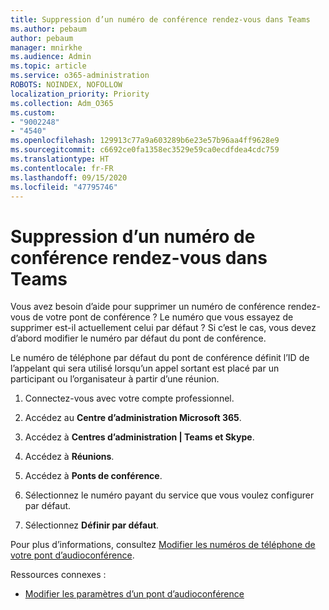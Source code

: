 ```yaml
---
title: Suppression d’un numéro de conférence rendez-vous dans Teams
ms.author: pebaum
author: pebaum
manager: mnirkhe
ms.audience: Admin
ms.topic: article
ms.service: o365-administration
ROBOTS: NOINDEX, NOFOLLOW
localization_priority: Priority
ms.collection: Adm_O365
ms.custom:
- "9002248"
- "4540"
ms.openlocfilehash: 129913c77a9a603289b6e23e57b96aa4ff9628e9
ms.sourcegitcommit: c6692ce0fa1358ec3529e59ca0ecdfdea4cdc759
ms.translationtype: HT
ms.contentlocale: fr-FR
ms.lasthandoff: 09/15/2020
ms.locfileid: "47795746"
---
```

# <a name="remove-teams-dial-in-conferencing-number"></a>Suppression d’un numéro de conférence rendez-vous dans Teams

Vous avez besoin d’aide pour supprimer un numéro de conférence rendez-vous de votre pont de conférence ? Le numéro que vous essayez de supprimer est-il actuellement celui par défaut ? Si c’est le cas, vous devez d’abord modifier le numéro par défaut du pont de conférence.

Le numéro de téléphone par défaut du pont de conférence définit l’ID de l’appelant qui sera utilisé lorsqu’un appel sortant est placé par un participant ou l’organisateur à partir d’une réunion.

1. Connectez-vous avec votre compte professionnel.

2. Accédez au **Centre d’administration Microsoft 365**.

3. Accédez à **Centres d’administration | Teams et Skype**.

4. Accédez à **Réunions**.

5. Accédez à **Ponts de conférence**.

6. Sélectionnez le numéro payant du service que vous voulez configurer par défaut.

7. Sélectionnez **Définir par défaut**.

Pour plus d’informations, consultez [Modifier les numéros de téléphone de votre pont d’audioconférence](https://docs.microsoft.com/microsoftteams/change-the-phone-numbers-on-your-audio-conferencing-bridge).

Ressources connexes :

- [Modifier les paramètres d’un pont d’audioconférence](https://docs.microsoft.com/microsoftteams/change-the-settings-for-an-audio-conferencing-bridge)
